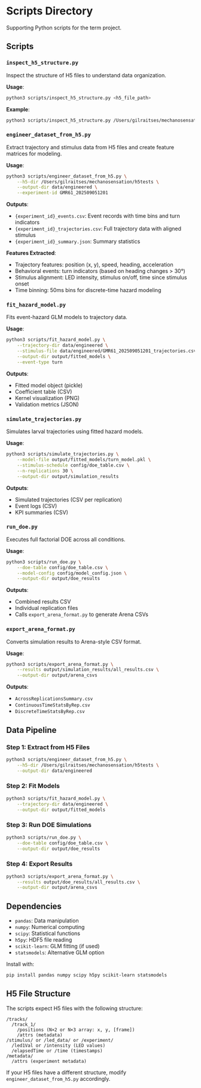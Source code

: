 # Scripts Directory

Supporting Python scripts for the term project.

## Scripts

### `inspect_h5_structure.py`
Inspect the structure of H5 files to understand data organization.

**Usage**:
```bash
python3 scripts/inspect_h5_structure.py <h5_file_path>
```

**Example**:
```bash
python3 scripts/inspect_h5_structure.py /Users/gilraitses/mechanosensation/h5tests/GMR61_202509051201_tier1\ 1.h5
```

### `engineer_dataset_from_h5.py`
Extract trajectory and stimulus data from H5 files and create feature matrices for modeling.

**Usage**:
```bash
python3 scripts/engineer_dataset_from_h5.py \
    --h5-dir /Users/gilraitses/mechanosensation/h5tests \
    --output-dir data/engineered \
    --experiment-id GMR61_202509051201
```

**Outputs**:
- `{experiment_id}_events.csv`: Event records with time bins and turn indicators
- `{experiment_id}_trajectories.csv`: Full trajectory data with aligned stimulus
- `{experiment_id}_summary.json`: Summary statistics

**Features Extracted**:
- Trajectory features: position (x, y), speed, heading, acceleration
- Behavioral events: turn indicators (based on heading changes > 30°)
- Stimulus alignment: LED intensity, stimulus on/off, time since stimulus onset
- Time binning: 50ms bins for discrete-time hazard modeling

### `fit_hazard_model.py`
Fits event-hazard GLM models to trajectory data.

**Usage**:
```bash
python3 scripts/fit_hazard_model.py \
    --trajectory-dir data/engineered \
    --stimulus-file data/engineered/GMR61_202509051201_trajectories.csv \
    --output-dir output/fitted_models \
    --event-type turn
```

**Outputs**:
- Fitted model object (pickle)
- Coefficient table (CSV)
- Kernel visualization (PNG)
- Validation metrics (JSON)

### `simulate_trajectories.py`
Simulates larval trajectories using fitted hazard models.

**Usage**:
```bash
python3 scripts/simulate_trajectories.py \
    --model-file output/fitted_models/turn_model.pkl \
    --stimulus-schedule config/doe_table.csv \
    --n-replications 30 \
    --output-dir output/simulation_results
```

**Outputs**:
- Simulated trajectories (CSV per replication)
- Event logs (CSV)
- KPI summaries (CSV)

### `run_doe.py`
Executes full factorial DOE across all conditions.

**Usage**:
```bash
python3 scripts/run_doe.py \
    --doe-table config/doe_table.csv \
    --model-config config/model_config.json \
    --output-dir output/doe_results
```

**Outputs**:
- Combined results CSV
- Individual replication files
- Calls `export_arena_format.py` to generate Arena CSVs

### `export_arena_format.py`
Converts simulation results to Arena-style CSV format.

**Usage**:
```bash
python3 scripts/export_arena_format.py \
    --results output/simulation_results/all_results.csv \
    --output-dir output/arena_csvs
```

**Outputs**:
- `AcrossReplicationsSummary.csv`
- `ContinuousTimeStatsByRep.csv`
- `DiscreteTimeStatsByRep.csv`

## Data Pipeline

### Step 1: Extract from H5 Files
```bash
python3 scripts/engineer_dataset_from_h5.py \
    --h5-dir /Users/gilraitses/mechanosensation/h5tests \
    --output-dir data/engineered
```

### Step 2: Fit Models
```bash
python3 scripts/fit_hazard_model.py \
    --trajectory-dir data/engineered \
    --output-dir output/fitted_models
```

### Step 3: Run DOE Simulations
```bash
python3 scripts/run_doe.py \
    --doe-table config/doe_table.csv \
    --output-dir output/doe_results
```

### Step 4: Export Results
```bash
python3 scripts/export_arena_format.py \
    --results output/doe_results/all_results.csv \
    --output-dir output/arena_csvs
```

## Dependencies

- `pandas`: Data manipulation
- `numpy`: Numerical computing
- `scipy`: Statistical functions
- `h5py`: HDF5 file reading
- `scikit-learn`: GLM fitting (if used)
- `statsmodels`: Alternative GLM option

Install with:
```bash
pip install pandas numpy scipy h5py scikit-learn statsmodels
```

## H5 File Structure

The scripts expect H5 files with the following structure:

```
/tracks/
  /track_1/
    /positions (N×2 or N×3 array: x, y, [frame])
    /attrs (metadata)
/stimulus/ or /led_data/ or /experiment/
  /led1Val or /intensity (LED values)
  /elapsedTime or /time (timestamps)
/metadata/
  /attrs (experiment metadata)
```

If your H5 files have a different structure, modify `engineer_dataset_from_h5.py` accordingly.
